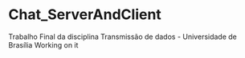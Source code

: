 # Chat_ServerAndClient
Trabalho Final da disciplina Transmissão de dados - Universidade de Brasília
Working on it
